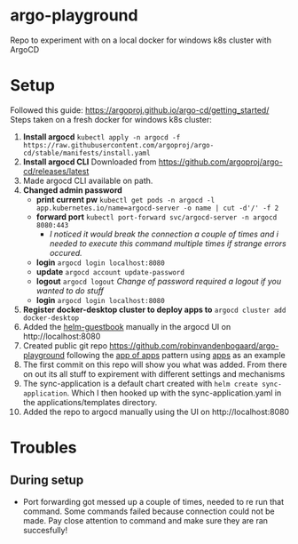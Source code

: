# argo-playground
Repo to experiment with on a local docker for windows k8s cluster with ArgoCD

# Setup
Followed this guide: https://argoproj.github.io/argo-cd/getting_started/
Steps taken on a fresh docker for windows k8s cluster:

1. **Install argocd** `kubectl apply -n argocd -f https://raw.githubusercontent.com/argoproj/argo-cd/stable/manifests/install.yaml`
1. **Install argocd CLI** Downloaded from https://github.com/argoproj/argo-cd/releases/latest
1. Made argocd CLI available on path. 
1. **Changed admin password**
   - **print current pw** `kubectl get pods -n argocd -l app.kubernetes.io/name=argocd-server -o name | cut -d'/' -f 2`
   - **forward port** `kubectl port-forward svc/argocd-server -n argocd 8080:443`
        - _I noticed it would break the connection a couple of times and i needed to execute this command multiple times if strange errors occured._
   - **login** `argocd login localhost:8080`
   - **update** `argocd account update-password`
   - **logout** `argocd logout` _Change of password required a logout if you wanted to do stuff_
   - **login** `argocd login localhost:8080`
1. **Register docker-desktop cluster to deploy apps to** `argocd cluster add docker-desktop`
1. Added the [helm-guestbook](https://github.com/argoproj/argocd-example-apps/tree/master/helm-guestbook) manually in the argocd UI on http://localhost:8080
1. Created public git repo https://github.com/robinvandenbogaard/argo-playground following the [app of apps](https://github.com/argoproj/argocd-example-apps/tree/master/helm-guestbook) pattern using [apps](https://github.com/argoproj/argocd-example-apps/tree/master/apps) as an example
1. The first commit on this repo will show you what was added. From there on out its all stuff to expirement with different settings and mechanisms
1. The sync-application is a default chart created with `helm create sync-application`. Which I then hooked up with the sync-application.yaml in the applications/templates directory.
1. Added the repo to argocd manually using the UI on http://localhost:8080

# Troubles
## During setup
- Port forwarding got messed up a couple of times, needed to re run that command. Some commands failed because connection could not be made. Pay close attention to command and make sure they are ran succesfully!
